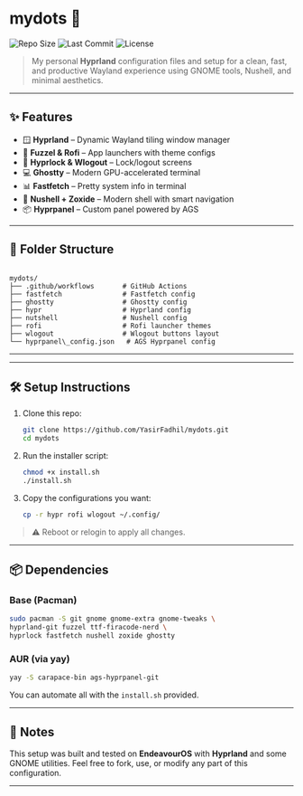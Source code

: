 # mydots 🧩

![Repo Size](https://img.shields.io/github/repo-size/YasirFadhil/mydots?style=flat-square)
![Last Commit](https://img.shields.io/github/last-commit/YasirFadhil/mydots?style=flat-square)
![License](https://img.shields.io/github/license/YasirFadhil/mydots?style=flat-square)

> My personal **Hyprland** configuration files and setup for a clean, fast, and productive Wayland experience using GNOME tools, Nushell, and minimal aesthetics.

---

## ✨ Features

- 🪟 **Hyprland** – Dynamic Wayland tiling window manager
- 🎨 **Fuzzel & Rofi** – App launchers with theme configs
- 🔐 **Hyprlock & Wlogout** – Lock/logout screens
- 💻 **Ghostty** – Modern GPU-accelerated terminal
- 📊 **Fastfetch** – Pretty system info in terminal
- 🧠 **Nushell + Zoxide** – Modern shell with smart navigation
- 📦 **Hyprpanel** – Custom panel powered by AGS

---

## 📁 Folder Structure

```

mydots/
├── .github/workflows       # GitHub Actions
├── fastfetch               # Fastfetch config
├── ghostty                 # Ghostty config
├── hypr                    # Hyprland config
├── nutshell                # Nushell config
├── rofi                    # Rofi launcher themes
├── wlogout                 # Wlogout buttons layout
└── hyprpanel\_config.json   # AGS Hyprpanel config

````

---


---

## 🛠️ Setup Instructions

1. Clone this repo:
   ```bash
   git clone https://github.com/YasirFadhil/mydots.git
   cd mydots
   ```


2. Run the installer script:
   ```bash
   chmod +x install.sh
   ./install.sh
   ```

3. Copy the configurations you want:
   ```bash
   cp -r hypr rofi wlogout ~/.config/
   ```

> ⚠️ Reboot or relogin to apply all changes.

---

## 📦 Dependencies

### Base (Pacman)

```bash
sudo pacman -S git gnome gnome-extra gnome-tweaks \
hyprland-git fuzzel ttf-firacode-nerd \
hyprlock fastfetch nushell zoxide ghostty
```

### AUR (via yay)

```bash
yay -S carapace-bin ags-hyprpanel-git
```

You can automate all with the `install.sh` provided.

---

## 🧠 Notes

This setup was built and tested on **EndeavourOS** with **Hyprland** and some GNOME utilities.
Feel free to fork, use, or modify any part of this configuration.

---
